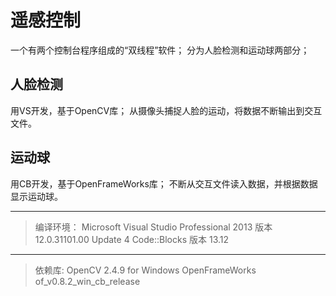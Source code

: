 # 遥感控制
一个有两个控制台程序组成的“双线程”软件；
分为人脸检测和运动球两部分；

## 人脸检测
用VS开发，基于OpenCV库；
从摄像头捕捉人脸的运动，将数据不断输出到交互文件。

## 运动球
用CB开发，基于OpenFrameWorks库；
不断从交互文件读入数据，并根据数据显示运动球。

***
> 编译环境：
> Microsoft Visual Studio Professional 2013
> 版本 12.0.31101.00 Update 4
> Code::Blocks
> 版本 13.12
***
> 依赖库:
> OpenCV 2.4.9 for Windows
> OpenFrameWorks of_v0.8.2_win_cb_release